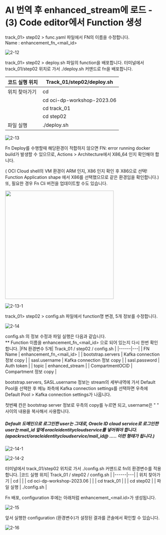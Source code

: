 #  AI 번역 후 enhanced_stream에 로드 - (3) Code editor에서 Function 생성


track_01> step02 > func.yaml 파일에서 FN의 이름을 수정합니다.  
        Name : enhancement_fn_<mail_id>

![2-12](https://github.com/oraclekr-data-platform/ODWS-S01-OCI-data-pipeline/assets/150219167/6433259b-e6d2-4458-99e7-fe9f64d88d70)






track_01> step02 > deploy.sh 파일의 function을 배포합니다. 
     터미널에서 track_01/step02 위치로 가서 ./deploy.sh 커맨드로 fn을 배포합니다.  

|코드 실행 위치| Track_01/step02/deploy.sh | 
|------|---|
| 위치 찾아가기  | cd |
|               |  cd oci-dp-workshop-2023.06 |
|               |  cd track_01  |
|               |  cd step02 |
|       파일 실행        |  ./deploy.sh |



![2-13](https://github.com/oraclekr-data-platform/ODWS-S01-OCI-data-pipeline/assets/150219167/062a9a5b-47c1-4d22-9327-1076d1b8c029)

Fn Deploy를 수행할때 해당환경이 적합하지 않으면 FN: error running docker build가 발생할 수 있으므로, Actions > Architecture에서 X86_64 인지 확인해야 합니다.


( OCI Cloud shell의 VM 환경이 ARM 인지, X86 인지 확인 후 X86으로 선택!  Function Application shape 에서 X86를 선택했으므로 같은 환경임을 확인합니다.)
또, 필요한 경우 Fn Cli  버전을 업데이트할 수도 있습니다. 

<img width="350" src="https://github.com/oraclekr-data-platform/ODWS-S01-OCI-data-pipeline/assets/150219167/20b25e71-2ce2-4650-8b55-b2ba7114df72">


![2-13-1](https://github.com/oraclekr-data-platform/ODWS-S01-OCI-data-pipeline/assets/150219167/48408c4f-be90-4d27-a5af-f8f019ea2a29)

track_01> step02 > config.sh 파일에서 function명 변경, 5개 정보를 수정합니다.


![2-14](https://github.com/oraclekr-data-platform/ODWS-S01-OCI-data-pipeline/assets/150219167/16c3439d-a0f3-41a9-bfb0-d76b61754c16)



config.sh 의 정보 수정과 파일 실행은 다음과 같습니다.   
** Function 이름을 enhancement_fn_<mail_id> 으로 되어 있는지 다시 한번 확인합니다. 
|FN 환경변수 5개| Track_01 / step02 / config.sh | 
|------|---|
| FN Name  | enhancement_fn_<mail_id> |
|  bootstrap.servers      |  Kafka connection 정보 copy |
|  sasl.username              |  Kafka connection 정보 copy  |
|     sasl.password          |  Auth token  |
|       topic         |  enhanced_stream |
|     CompartmentOCID        |  Compartment 정보 copy |

bootstrap.servers, SASL.username 정보는 stream의 세부내역에 가서 Default Pool을 선택한 후 메뉴 좌측에 Kafka connection settings를 선택하면 우측에 Default Pool > Kafka connection settings가 나옵니다. 


첫번째 칸은 bootstrap server 정보로 우측의 copy를 누르면 되고, username은 "    " 사이의 내용을 복사해서 사용합니다. 
##### Default 도메인으로 로그인한 user는 그대로, Oracle ID cloud service로 로그인한 user는 mail_id 앞에 oracleidentitycloudservice를 넣어줘야 합니다. (apackrsct/oracleidentitycloudservice/mail_id@ ..... 이런 형태가 됩니다.)

![2-14-1](https://github.com/oraclekr-data-platform/ODWS-S01-OCI-data-pipeline/assets/150219167/b906404d-bd98-483d-9a0e-d161fb935cad)

![2-14-2](https://github.com/oraclekr-data-platform/ODWS-S01-OCI-data-pipeline/assets/150219167/bf6791de-ef3b-4aa5-a3d7-cbff91b64347)


터미널에서 track_01/step02 위치로 가서 ./config.sh 커맨드로 fn의 환경변수를 적용합니다.
|코드 실행 위치| Track_01 / step02 / config.sh | 
|------|---|
| 위치 찾아가기  | cd |
|               |  cd oci-dp-workshop-2023.06 |
|               |  cd track_01  |
|               |  cd step02 |
|       파일 실행        |  ./config.sh |





Fn 배포, configuration 후에는 아래처럼 enhancement_<mail.id>가 생성됩니다.

![2-15](https://github.com/oraclekr-data-platform/ODWS-S01-OCI-data-pipeline/assets/150219167/b0b01e74-894d-4246-b4b1-acb6fded48bb)





앞서 실행한 configuration (환경변수)가 설정된 결과를 콘솔에서 확인할 수 있습니다.

![2-16](https://github.com/oraclekr-data-platform/ODWS-S01-OCI-data-pipeline/assets/150219167/b9cd4d37-3113-4d5e-8be2-4a660627c90a)



